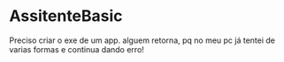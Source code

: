 # AssitenteBasic
Preciso criar o exe de um app. alguem retorna, pq no meu pc já tentei de varias formas e continua dando erro!
